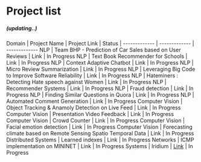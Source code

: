 
# Project list
#####  (updating..)

Domain | Project Name  | Project Link | Status |
------------- | -------------  | -------------
 NLP | Team BHP - Prediction of Car Sales based on User Reviews | Link | In Progress
 NLP | Text Book Recommender for Schools  | Link | In Progress
 NLP | Context Adaptive Chatbot   | Link | In Progress
 NLP | Micro Review Summarization  | Link | In Progress
 NLP | Leveraging Big Code to Improve Software Reliability  | Link | In Progress
 NLP | Hateminers : Detecting Hate speech against Women  | Link | In Progress
 NLP | Recommender Systems  | Link | In Progress
 NLP | Fraud detection  | Link | In Progress
 NLP | Finding Similar Questions in Quora  | Link | In Progress
 NLP | Automated Comment Generation  | Link | In Progress
 Computer Vision | Object Tracking & Anamoly Detection on Live Feed  | Link | In Progress
 Computer Vision | Presentation Video Feedback  | Link | In Progress
 Computer Vision | Crowd Counter	 | Link | In Progress
 Computer Vision | Facial emotion detection  | Link | In Progress
 Computer Vision | Forecasting climate based on Remote Sensing Spatio Temporal Data  | Link | In Progress
 Distributed Systems | Learned indexes  | Link | In Progress
 Networks | ICMP implementation on MININET | Link | In Progress
 Systems | Iridium | [Link](https://github.com/thefr33radical/projects/blob/master/systems/IRIDIUM/README.MD) | In Progress





